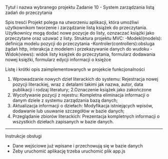 Tytuł i nazwa wybranego projektu
Zadanie 10 - System zarządzania listą zadań do przeczytania

Spis tresći
Projekt polega na utworzeniu aplikacji, która umożliwi użytkownikom tworzenie i zarządzanie listą książek do przeczytania. Użytkownicy mogą dodać nowe pozycje do listy, oznzaczać książki jako przeczytane oraz uzuwać z listy.
Struktura projektu MVC:
-Modekl(models): definicja modelu pozycji do przeczytania
-Kontroler(controllers):obsluga żądań http, interakcja z modelem i przekazywanie danych do wudoku
-Widok(views): widok listy księżek do przeczytania, formularz dodawania nowej księżki, formularz edycji informacji o księżce

Listę i krótki opis zaimplementowanych w projekcie funkcjonalności
1. Wprowadzanie nowych dzieł literackich do systemu:
Rejestracja nowej pozycji literackiej, wraz z detalami takimi jak nazwa, autor, data publikacji i rodzaj literatury;
2.Oznaczenie książek jako zakończone
3. Wycofywanie pozycji z rejestru:
Kompletna eliminacja informacji o danym dziele z systemu zarządzania bazą danych;
4. Aktualizacja informacji o dziełach:
Modyfikacja istniejących wpisów, dodawanie lub usuwanie szczegółów w bazie danych;
5. Przeglądanie zbiorów literackich:
Prezentacja kompletnych informacji o wszystkich dziełach zapisanych w bazie danych.
---
Instrukcje obsługi
- Dane wejściowe już wpisane i przechowują się w bazie danych
- Żeby uruchomić aplikację trzeba uruchomić plik app.js
